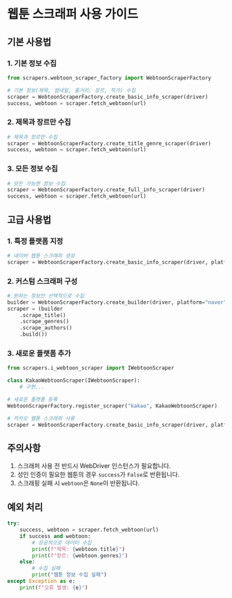 # 웹툰 스크래퍼 사용 가이드

## 기본 사용법

### 1. 기본 정보 수집
```python
from scrapers.webtoon_scraper_factory import WebtoonScraperFactory

# 기본 정보(제목, 썸네일, 줄거리, 장르, 작가) 수집
scraper = WebtoonScraperFactory.create_basic_info_scraper(driver)
success, webtoon = scraper.fetch_webtoon(url)
```

### 2. 제목과 장르만 수집
```python
# 제목과 장르만 수집
scraper = WebtoonScraperFactory.create_title_genre_scraper(driver)
success, webtoon = scraper.fetch_webtoon(url)
```

### 3. 모든 정보 수집
```python
# 모든 가능한 정보 수집
scraper = WebtoonScraperFactory.create_full_info_scraper(driver)
success, webtoon = scraper.fetch_webtoon(url)
```

## 고급 사용법

### 1. 특정 플랫폼 지정
```python
# 네이버 웹툰 스크래퍼 생성
scraper = WebtoonScraperFactory.create_basic_info_scraper(driver, platform="naver")
```

### 2. 커스텀 스크래퍼 구성
```python
# 원하는 정보만 선택적으로 수집
builder = WebtoonScraperFactory.create_builder(driver, platform="naver")
scraper = (builder
    .scrape_title()
    .scrape_genres()
    .scrape_authors()
    .build())
```

### 3. 새로운 플랫폼 추가
```python
from scrapers.i_webtoon_scraper import IWebtoonScraper

class KakaoWebtoonScraper(IWebtoonScraper):
    # 구현...

# 새로운 플랫폼 등록
WebtoonScraperFactory.register_scraper("kakao", KakaoWebtoonScraper)

# 카카오 웹툰 스크래퍼 사용
scraper = WebtoonScraperFactory.create_basic_info_scraper(driver, platform="kakao")
```

## 주의사항

1. 스크래퍼 사용 전 반드시 WebDriver 인스턴스가 필요합니다.
2. 성인 인증이 필요한 웹툰의 경우 `success`가 `False`로 반환됩니다.
3. 스크래핑 실패 시 `webtoon`은 `None`이 반환됩니다.

## 예외 처리

```python
try:
    success, webtoon = scraper.fetch_webtoon(url)
    if success and webtoon:
        # 성공적으로 데이터 수집
        print(f"제목: {webtoon.title}")
        print(f"장르: {webtoon.genres}")
    else:
        # 수집 실패
        print("웹툰 정보 수집 실패")
except Exception as e:
    print(f"오류 발생: {e}")
``` 
